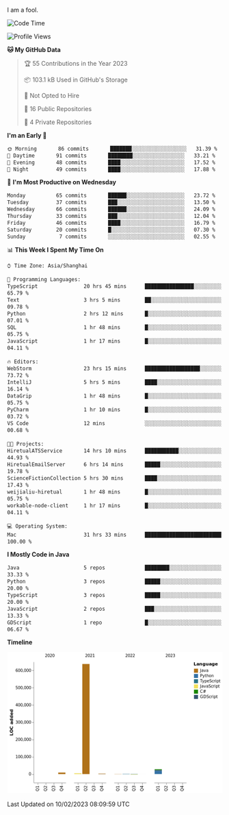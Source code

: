 I am a fool.

<!--START_SECTION:waka-->
![Code Time](http://img.shields.io/badge/Code%20Time-57%20hrs%2029%20mins-blue)

![Profile Views](http://img.shields.io/badge/Profile%20Views-162-blue)

**🐱 My GitHub Data** 

> 🏆 55 Contributions in the Year 2023
 > 
> 📦 103.1 kB Used in GitHub's Storage 
 > 
> 🚫 Not Opted to Hire
 > 
> 📜 16 Public Repositories 
 > 
> 🔑 4 Private Repositories  
 > 
**I'm an Early 🐤** 

```text
🌞 Morning       86 commits       ███████░░░░░░░░░░░░░░░░░░   31.39 % 
🌆 Daytime       91 commits       ████████░░░░░░░░░░░░░░░░░   33.21 % 
🌃 Evening       48 commits       ████░░░░░░░░░░░░░░░░░░░░░   17.52 % 
🌙 Night         49 commits       ████░░░░░░░░░░░░░░░░░░░░░   17.88 % 

```
📅 **I'm Most Productive on Wednesday** 

```text
Monday          65 commits       ██████░░░░░░░░░░░░░░░░░░░   23.72 % 
Tuesday         37 commits       ███░░░░░░░░░░░░░░░░░░░░░░   13.50 % 
Wednesday       66 commits       ██████░░░░░░░░░░░░░░░░░░░   24.09 % 
Thursday        33 commits       ███░░░░░░░░░░░░░░░░░░░░░░   12.04 % 
Friday          46 commits       ████░░░░░░░░░░░░░░░░░░░░░   16.79 % 
Saturday        20 commits       █░░░░░░░░░░░░░░░░░░░░░░░░   07.30 % 
Sunday           7 commits       ░░░░░░░░░░░░░░░░░░░░░░░░░   02.55 % 

```


📊 **This Week I Spent My Time On** 

```text
⌚︎ Time Zone: Asia/Shanghai

💬 Programming Languages: 
TypeScript               20 hrs 45 mins      ████████████████░░░░░░░░░   65.79 % 
Text                     3 hrs 5 mins        ██░░░░░░░░░░░░░░░░░░░░░░░   09.78 % 
Python                   2 hrs 12 mins       █░░░░░░░░░░░░░░░░░░░░░░░░   07.01 % 
SQL                      1 hr 48 mins        █░░░░░░░░░░░░░░░░░░░░░░░░   05.75 % 
JavaScript               1 hr 17 mins        █░░░░░░░░░░░░░░░░░░░░░░░░   04.11 % 

🔥 Editors: 
WebStorm                 23 hrs 15 mins      ██████████████████░░░░░░░   73.72 % 
IntelliJ                 5 hrs 5 mins        ████░░░░░░░░░░░░░░░░░░░░░   16.14 % 
DataGrip                 1 hr 48 mins        █░░░░░░░░░░░░░░░░░░░░░░░░   05.75 % 
PyCharm                  1 hr 10 mins        █░░░░░░░░░░░░░░░░░░░░░░░░   03.72 % 
VS Code                  12 mins             ░░░░░░░░░░░░░░░░░░░░░░░░░   00.68 % 

🐱‍💻 Projects: 
HiretualATSService       14 hrs 10 mins      ███████████░░░░░░░░░░░░░░   44.93 % 
HiretualEmailServer      6 hrs 14 mins       █████░░░░░░░░░░░░░░░░░░░░   19.78 % 
ScienceFictionCollection 5 hrs 30 mins       ████░░░░░░░░░░░░░░░░░░░░░   17.43 % 
weijialiu-hiretual       1 hr 48 mins        █░░░░░░░░░░░░░░░░░░░░░░░░   05.75 % 
workable-node-client     1 hr 17 mins        █░░░░░░░░░░░░░░░░░░░░░░░░   04.11 % 

💻 Operating System: 
Mac                      31 hrs 33 mins      █████████████████████████   100.00 % 

```

**I Mostly Code in Java** 

```text
Java                     5 repos             ████████░░░░░░░░░░░░░░░░░   33.33 % 
Python                   3 repos             █████░░░░░░░░░░░░░░░░░░░░   20.00 % 
TypeScript               3 repos             █████░░░░░░░░░░░░░░░░░░░░   20.00 % 
JavaScript               2 repos             ███░░░░░░░░░░░░░░░░░░░░░░   13.33 % 
GDScript                 1 repo              █░░░░░░░░░░░░░░░░░░░░░░░░   06.67 % 

```


**Timeline**

![Chart not found](https://raw.githubusercontent.com/VeejaLiu/VeejaLiu/master/charts/bar_graph.png) 


 Last Updated on 10/02/2023 08:09:59 UTC
<!--END_SECTION:waka-->
